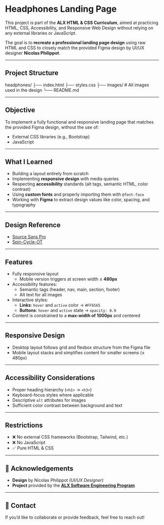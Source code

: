 # Headphones Landing Page

This project is part of the **ALX HTML & CSS Curriculum**, aimed at practicing HTML, CSS, Accessibility, and Responsive Web Design without relying on any external libraries or JavaScript.

The goal is to **recreate a professional landing page design** using raw HTML and CSS to closely match the provided Figma design by UI/UX designer **Nicolas Philippot**.

---


## Project Structure
headphones/
├── index.html
├── styles.css
├── images/ # All images used in the design
└── README.md


---

## Objective

To implement a fully functional and responsive landing page that matches the provided Figma design, without the use of:
- External CSS libraries (e.g., Bootstrap)
- JavaScript

---

## What I Learned

- Building a layout entirely from scratch
- Implementing **responsive design** with media queries
- Respecting **accessibility** standards (alt tags, semantic HTML, color contrast)
- Using **custom fonts** and properly importing them with `@font-face`
- Working with **Figma** to extract design values like color, spacing, and typography

---

## Design Reference

- [Source Sans Pro](https://fonts.google.com/specimen/Source+Sans+Pro)
- [Spin-Cycle-OT](https://www.fontsaddict.com/font/spin-cycle-ot.html)

---

## Features

- Fully responsive layout
  - Mobile version triggers at screen width ≤ **480px**
- Accessibility features:
  - Semantic tags (header, nav, main, section, footer)
  - Alt text for all images
- Interactive styles:
  - **Links**: `hover` and `active` color → `#FF6565`
  - **Buttons**: `hover` and `active` state → `opacity: 0.9`
- Content is constrained to a **max-width of 1000px** and centered

---

## Responsive Design

- Desktop layout follows grid and flexbox structure from the Figma file
- Mobile layout stacks and simplifies content for smaller screens (≤ 480px)

---

## Accessibility Considerations

- Proper heading hierarchy (`<h1>` → `<h3>`)
- Keyboard-focus styles where applicable
- Descriptive `alt` attributes for images
- Sufficient color contrast between background and text

---

## Restrictions

- ❌ No external CSS frameworks (Bootstrap, Tailwind, etc.)
- ❌ No JavaScript
- ✅ Pure HTML & CSS

---
## 🙏 Acknowledgements

- **Design** by Nicolas Philippot *(UI/UX Designer)*  
- **Project** provided by the **[ALX Software Engineering Program](https://www.alxafrica.com/)**  

---

## 📧 Contact

If you’d like to collaborate or provide feedback, feel free to reach out!
